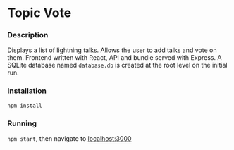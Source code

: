 # Topic Vote

### Description

Displays a list of lightning talks. Allows the user to add talks and vote on them. Frontend written with React, API and bundle served with Express. A SQLite database
named `database.db` is created at the root level on the initial run.

### Installation

`npm install`

### Running

`npm start`, then navigate to [localhost:3000](http://localhost:3000/)
